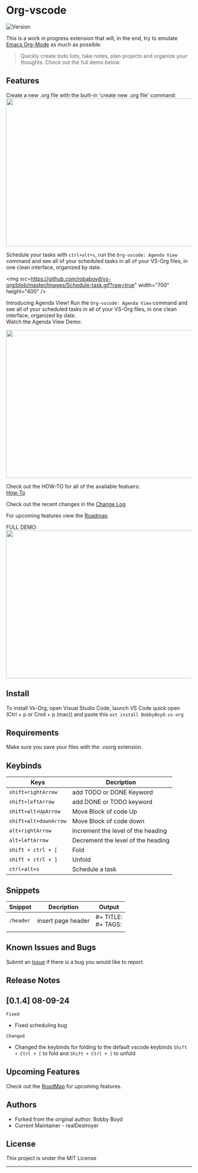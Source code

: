 # Org-vscode


![Version](https://img.shields.io/badge/version-v0.1.4-blue.svg)

This is a work in progress extension that will, in the end, try to emulate [Emacs Org-Mode](https://orgmode.org/) as much as possible.

> Quickly create todo lists, take notes, plan projects and organize your thoughts. Check out the full demo below.

## Features

Create a new .org file with the built-in 'create new .org file' command: </br>
<img src=">https://github.com/robaboyd/vs-org/blob/master/Images/Create-file-and-header.gif?raw=true" width="700" height="400" />


Schedule your tasks with `ctrl+alt+s`, run the `Org-vscode: Agenda View` command and see all of your scheduled tasks in all of your VS-Org files, in one clean interface, organized by date. </br>

<img src=https://github.com/robaboyd/vs-org/blob/master/Images/Schedule-task.gif?raw=true" width="700" height="400" />


Introducing Agenda View! Run the `Org-vscode: Agenda View` command and see all of your scheduled tasks in all of your VS-Org files, in one clean interface, organized by date. </br>
Watch the Agenda View Demo: </br>

<img src="https://github.com/robaboyd/vs-org/blob/master/Images/Agenda-View.gif?raw=true" width="700" height="400" />



Check out the HOW-TO for all of the available featuers:</br>
[How-To](https://github.com/robaboyd/vs-org/blob/master/howto.md)

Check out the recent changes in the [Change Log](https://github.com/robaboyd/vs-org/blob/master/CHANGELOG.md)

For upcoming features view the [Roadmap](https://github.com/robaboyd/vs-org/blob/master/roadmap.md)

FULL DEMO:  
<img src="https://github.com/robaboyd/vs-org/blob/master/Images/fullDemo.gif?raw=true" width="700" height="400" />

## Install

To install Vs-Org, open Visual Studio Code, launch VS Code quick open (Ctrl + p or Cmd + p (mac)) and paste this `ext install BobbyBoyd.vs-org`

## Requirements

Make sure you save your files with the .vsorg extension.

## Keybinds

| Keys                  | Decription                         |
| --------------------- | ---------------------------------- |
| `shift+rightArrow`    | add TODO or DONE Keyword           |
| `shift+leftArrow`     | add DONE or TODO keyword           |
| `shift+alt+UpArrow`   | Move Block of code Up              |
| `shift+alt+downArrow` | Move Block of code down            |
| `alt+rightArrow`      | Increment the level of the heading |
| `alt+leftArrow`       | Decrement the level of the heading |
| `shift + ctrl + [`    | Fold                               |
| `shift + ctrl + ]`    | Unfold                             |
| `ctrl+alt+s`          | Schedule a task                    |

## Snippets

| Snippet   | Decription         | Output                  |
| --------- | ------------------ | ----------------------- |
| `/header` | insert page header | #+ TITLE:</br> #+ TAGS: |
|           |                    |                         |

## Known Issues and Bugs

Submit an [Issue](https://github.com/robaboyd/vs-org/issues) if there is a bug you would like to report.

## Release Notes

## [0.1.4] 08-09-24

`Fixed`

- Fixed scheduling bug

`Changed`

- Changed the keybinds for folding to the default vscode keybinds ```Shift + Ctrl + [``` to fold and ```Shift + Ctrl + ]``` to unfold

## Upcoming Features

Check out the [RoadMap](https://github.com/robaboyd/vs-org/blob/master/roadmap.md) for upcoming features.

## Authors

- Forked from the original author: Bobby Boyd
- Current Maintainer - realDestroyer

## License

This project is under the MIT License

---
